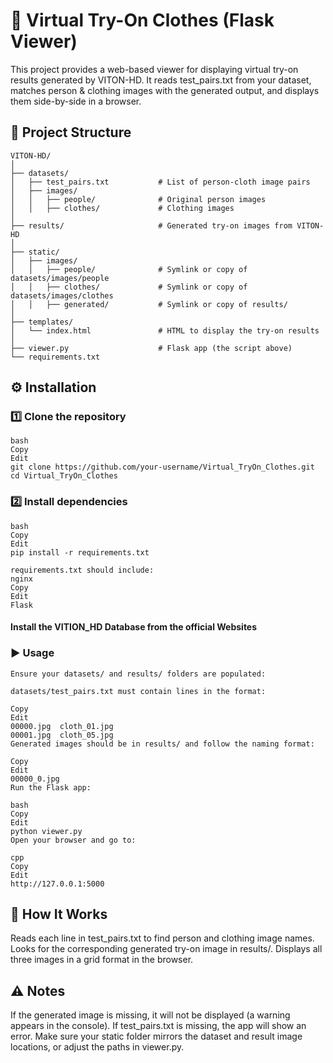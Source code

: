 # 👗 Virtual Try-On Clothes (Flask Viewer)
This project provides a web-based viewer for displaying virtual try-on results generated by VITON-HD.
It reads test_pairs.txt from your dataset, matches person & clothing images with the generated output, and displays them side-by-side in a browser.

## 📂 Project Structure

```
VITON-HD/
│
├── datasets/
│   ├── test_pairs.txt           # List of person-cloth image pairs
│   ├── images/
│   │   ├── people/              # Original person images
│   │   ├── clothes/             # Clothing images
│
├── results/                     # Generated try-on images from VITON-HD
│
├── static/
│   ├── images/
│   │   ├── people/              # Symlink or copy of datasets/images/people
│   │   ├── clothes/             # Symlink or copy of datasets/images/clothes
│   │   ├── generated/           # Symlink or copy of results/
│
├── templates/
│   └── index.html               # HTML to display the try-on results
│
├── viewer.py                    # Flask app (the script above)
└── requirements.txt
```

## ⚙️ Installation
### 1️⃣ Clone the repository
```
bash
Copy
Edit
git clone https://github.com/your-username/Virtual_TryOn_Clothes.git
cd Virtual_TryOn_Clothes
```
### 2️⃣ Install dependencies
```
bash
Copy
Edit
pip install -r requirements.txt

requirements.txt should include:
nginx
Copy
Edit
Flask
```

#### Install the VITION_HD Database from the official Websites

### ▶️ Usage
```
Ensure your datasets/ and results/ folders are populated:

datasets/test_pairs.txt must contain lines in the format:

Copy
Edit
00000.jpg  cloth_01.jpg
00001.jpg  cloth_05.jpg
Generated images should be in results/ and follow the naming format:

Copy
Edit
00000_0.jpg
Run the Flask app:

bash
Copy
Edit
python viewer.py
Open your browser and go to:

cpp
Copy
Edit
http://127.0.0.1:5000
```

## 🧠 How It Works
Reads each line in test_pairs.txt to find person and clothing image names.
Looks for the corresponding generated try-on image in results/.
Displays all three images in a grid format in the browser.

## ⚠️ Notes
If the generated image is missing, it will not be displayed (a warning appears in the console).
If test_pairs.txt is missing, the app will show an error.
Make sure your static folder mirrors the dataset and result image locations, or adjust the paths in viewer.py.

